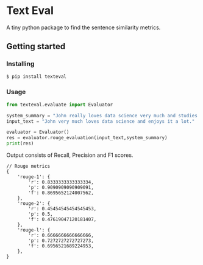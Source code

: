 # Text Eval




A tiny python package to find the sentence similarity metrics.

## Getting started

### Installing
```bash
$ pip install texteval
```

### Usage
```python
from texteval.evaluate import Evaluator

system_summary = "John really loves data science very much and studies it a lot."
input_text = "John very much loves data science and enjoys it a lot."

evaluator = Evaluator()
res = evaluator.rouge_evaluation(input_text,system_summary)
print(res)
```
Output consists of Recall, Precision and F1 scores.

```
// Rouge metrics
{
    'rouge-1': {
        'r': 0.8333333333333334, 
        'p': 0.9090909090909091, 
        'f': 0.8695652124007562,
    }, 
    'rouge-2': {
        'r': 0.45454545454545453, 
        'p': 0.5, 
        'f': 0.47619047120181407,
    }, 
    'rouge-l': {
        'r': 0.6666666666666666, 
        'p': 0.7272727272727273, 
        'f': 0.6956521689224953,
    },
}

```

